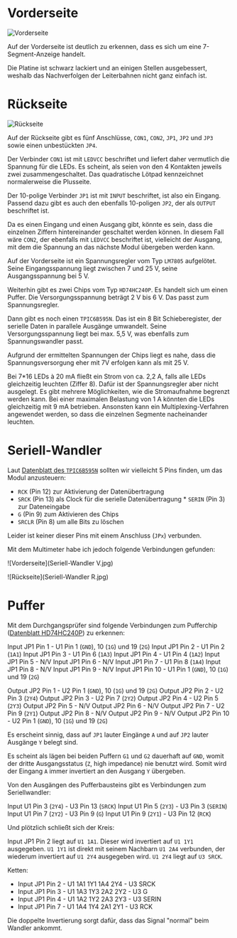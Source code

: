 Vorderseite
===

![Vorderseite](Vorderseite.jpg)

Auf der Vorderseite ist deutlich zu erkennen, dass es sich um eine 7-Segment-Anzeige handelt.

Die Platine ist schwarz lackiert und an einigen Stellen ausgebessert, weshalb das Nachverfolgen der Leiterbahnen nicht ganz einfach ist.

Rückseite
===

![Rückseite](Rueckseite.jpg)

Auf der Rückseite gibt es fünf Anschlüsse, `CON1`, `CON2`, `JP1`, `JP2` und `JP3` sowie einen unbestückten `JP4`.

Der Verbinder `CON1` ist mit `LEDVCC` beschriftet und liefert daher vermutlich die Spannung für die LEDs. Es scheint, als seien von den 4 Kontakten jeweils zwei zusammengeschaltet. Das quadratische Lötpad kennzeichnet normalerweise die Plusseite.

Der 10-polige Verbinder `JP1` ist mit `INPUT` beschriftet, ist also ein Eingang. Passend dazu gibt es auch den ebenfalls 10-poligen `JP2`, der als `OUTPUT` beschriftet ist.

Da es einen Eingang und einen Ausgang gibt, könnte es sein, dass die einzelnen Ziffern hintereinander geschaltet werden können. In diesem Fall wäre `CON2`, der ebenfalls mit `LEDVCC` beschriftet ist, vielleicht der Ausgang, mit dem die Spannung an das nächste Modul übergeben werden kann.

Auf der Vorderseite ist ein Spannungsregler vom Typ `LM7805` aufgelötet. Seine Eingangsspannung liegt zwischen 7 und 25 V, seine Ausgangsspannung bei 5 V.

Weiterhin gibt es zwei Chips vom Typ `HD74HC240P`. Es handelt sich um einen Puffer. Die Versorgungsspannung beträgt 2 V bis 6 V. Das passt zum Spannungsregler.

Dann gibt es noch einen `TPIC6B595N`. Das ist ein 8 Bit Schieberegister, der serielle Daten in parallele Ausgänge umwandelt. Seine Versorgungsspannung liegt bei max. 5,5 V, was ebenfalls zum Spannungswandler passt.

Aufgrund der ermittelten Spannungen der Chips liegt es nahe, dass die Spannungsversorgung eher mit 7V erfolgen kann als mit 25 V.

Bei 7*16 LEDs à 20 mA fließt ein Strom von ca. 2,2 A, falls alle LEDs gleichzeitig leuchten (Ziffer 8). Dafür ist der Spannungsregler aber nicht ausgelegt. Es gibt mehrere Möglichkeiten, wie die Stromaufnahme begrenzt werden kann. Bei einer maximalen Belastung von 1 A könnten die LEDs gleichzeitig mit 9 mA betrieben. Ansonsten kann ein Multiplexing-Verfahren angewendet werden, so dass die einzelnen Segmente nacheinander leuchten.

Seriell-Wandler
===

Laut [Datenblatt  des `TPIC6B595N`](tpic6b595.pdf) sollten wir vielleicht 5 Pins finden, um das Modul anzusteuern:

* `RCK` (Pin 12) zur Aktivierung der Datenübertragung
* `SRCK` (Pin 13) als Clock für die serielle Datenübertragung * `SERIN` (Pin 3) zur Dateneingabe
* `G` (Pin 9) zum Aktivieren des Chips
* `SRCLR` (Pin 8) um alle Bits zu löschen

Leider ist keiner dieser Pins mit einem Anschluss (`JPx`) verbunden.

Mit dem Multimeter habe ich jedoch folgende Verbindungen gefunden:

![Vorderseite](Seriell-Wandler V.jpg)

![Rückseite](Seriell-Wandler R.jpg)

Puffer
===

Mit dem Durchgangsprüfer sind folgende Verbindungen zum Pufferchip ([Datenblatt HD74HC240P](hd74hc240p.pdf)) zu erkennen:

Input JP1 Pin 1 - U1 Pin 1 (`GND`), 10 (`1G`) und 19 (`2G`)
Input JP1 Pin 2 - U1 Pin 2 (`1A1`)
Input JP1 Pin 3 - U1 Pin 6 (`1A3`)
Input JP1 Pin 4 - U1 Pin 4 (`1A2`)
Input JP1 Pin 5 - N/V
Input JP1 Pin 6 - N/V
Input JP1 Pin 7 - U1 Pin 8 (`1A4`)
Input JP1 Pin 8 - N/V
Input JP1 Pin 9 - N/V
Input JP1 Pin 10 - U1 Pin 1 (`GND`), 10 (`1G`) und 19 (`2G`)

Output JP2 Pin 1 - U2 Pin 1 (`GND`), 10 (`1G`) und 19 (`2G`)
Output JP2 Pin 2 - U2 Pin 3 (`2Y4`)
Output JP2 Pin 3 - U2 Pin 7 (`2Y2`)
Output JP2 Pin 4 - U2 Pin 5 (`2Y3`)
Output JP2 Pin 5 - N/V
Output JP2 Pin 6 - N/V
Output JP2 Pin 7 - U2 Pin 9 (`2Y1`)
Output JP2 Pin 8 - N/V
Output JP2 Pin 9 - N/V
Output JP2 Pin 10 - U2 Pin 1 (`GND`), 10 (`1G`) und 19 (`2G`)

Es erscheint sinnig, dass auf `JP1` lauter Eingänge `A` und auf `JP2` lauter Ausgänge `Y` belegt sind.

Es scheint als lägen bei beiden Puffern `G1` und `G2` dauerhaft auf `GND`, womit der dritte Ausgangsstatus (`Z`, high impedance) nie benutzt wird. Somit wird der Eingang `A` immer invertiert an den Ausgang `Y` übergeben.

Von den Ausgängen des Pufferbausteins gibt es Verbindungen zum Seriellwandler:

Input U1 Pin 3 (`2Y4`) - U3 Pin 13 (`SRCK`)
Input U1 Pin 5 (`2Y3`) - U3 Pin 3 (`SERIN`)
Input U1 Pin 7 (`2Y2`) - U3 Pin 9 (`G`)
Input U1 Pin 9 (`2Y1`) - U3 Pin 12 (`RCK`)

Und plötzlich schließt sich der Kreis:

Input JP1 Pin 2 liegt auf `U1 1A1`. Dieser wird invertiert auf `U1 1Y1` ausgegeben. `U1 1Y1` ist direkt mit seinem Nachbarn `U1 2A4` verbunden, der wiederum invertiert auf `U1 2Y4` ausgegeben wird. `U1 2Y4` liegt auf `U3 SRCK`.

Ketten:

* Input JP1 Pin 2 - U1 1A1 1Y1 1A4 2Y4 - U3 SRCK
* Input JP1 Pin 3 - U1 1A3 1Y3 2A2 2Y2 - U3 G
* Input JP1 Pin 4 - U1 1A2 1Y2 2A3 2Y3 - U3 SERIN
* Input JP1 Pin 7 - U1 1A4 1Y4 2A1 2Y1 - U3 RCK

Die doppelte Invertierung sorgt dafür, dass das Signal "normal" beim Wandler ankommt.